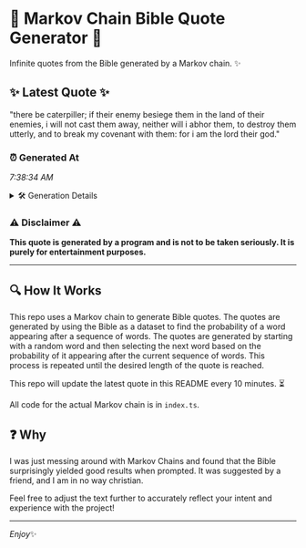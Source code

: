 # 📖 Markov Chain Bible Quote Generator 📖

Infinite quotes from the Bible generated by a Markov chain. ✨

## ✨ Latest Quote ✨
"there be caterpiller; if their enemy besiege them in the land of their enemies, i will not cast them away, neither will i abhor them, to destroy them utterly, and to break my covenant with them: for i am the lord their god."

### ⏰ Generated At
*7:38:34 AM*

<details>
    <summary>🛠️ Generation Details</summary>
    <p>
        <strong>🌱 Seed:</strong> there<br>
        <strong>🔄 Iterations:</strong> 42<br>
        <strong>📜 Context History:</strong><br>[ there ]: be<br>[ there, be ]: caterpiller;<br>[ there, be, caterpiller; ]: if<br>[ there, be, caterpiller;, if ]: their<br>[ there, be, caterpiller;, if, their ]: enemy<br>[ there, be, caterpiller;, if, their, enemy ]: besiege<br>[ be, caterpiller;, if, their, enemy, besiege ]: them<br>[ caterpiller;, if, their, enemy, besiege, them ]: in<br>[ if, their, enemy, besiege, them, in ]: the<br>[ their, enemy, besiege, them, in, the ]: land<br>[ enemy, besiege, them, in, the, land ]: of<br>[ besiege, them, in, the, land, of ]: their<br>[ them, in, the, land, of, their ]: enemies,<br>[ in, the, land, of, their, enemies, ]: i<br>[ the, land, of, their, enemies,, i ]: will<br>[ land, of, their, enemies,, i, will ]: not<br>[ of, their, enemies,, i, will, not ]: cast<br>[ their, enemies,, i, will, not, cast ]: them<br>[ enemies,, i, will, not, cast, them ]: away,<br>[ i, will, not, cast, them, away, ]: neither<br>[ will, not, cast, them, away,, neither ]: will<br>[ not, cast, them, away,, neither, will ]: i<br>[ cast, them, away,, neither, will, i ]: abhor<br>[ them, away,, neither, will, i, abhor ]: them,<br>[ away,, neither, will, i, abhor, them, ]: to<br>[ neither, will, i, abhor, them,, to ]: destroy<br>[ will, i, abhor, them,, to, destroy ]: them<br>[ i, abhor, them,, to, destroy, them ]: utterly,<br>[ abhor, them,, to, destroy, them, utterly, ]: and<br>[ them,, to, destroy, them, utterly,, and ]: to<br>[ to, destroy, them, utterly,, and, to ]: break<br>[ destroy, them, utterly,, and, to, break ]: my<br>[ them, utterly,, and, to, break, my ]: covenant<br>[ utterly,, and, to, break, my, covenant ]: with<br>[ and, to, break, my, covenant, with ]: them:<br>[ to, break, my, covenant, with, them: ]: for<br>[ break, my, covenant, with, them:, for ]: i<br>[ my, covenant, with, them:, for, i ]: am<br>[ covenant, with, them:, for, i, am ]: the<br>[ with, them:, for, i, am, the ]: lord<br>[ them:, for, i, am, the, lord ]: their<br>[ for, i, am, the, lord, their ]: god.<br>
    </p>
</details>

### ⚠️ Disclaimer ⚠️
**This quote is generated by a program and is not to be taken seriously. It is purely for entertainment purposes.**

---

## 🔍 How It Works

This repo uses a Markov chain to generate Bible quotes. The quotes are generated by using the Bible as a dataset to find the probability of a word appearing after a sequence of words. The quotes are generated by starting with a random word and then selecting the next word based on the probability of it appearing after the current sequence of words. This process is repeated until the desired length of the quote is reached.

This repo will update the latest quote in this README every 10 minutes. ⏳

All code for the actual Markov chain is in `index.ts`.

## ❓ Why

I was just messing around with Markov Chains and found that the Bible surprisingly yielded good results when prompted. 
It was suggested by a friend, and I am in no way christian.

Feel free to adjust the text further to accurately reflect your intent and experience with the project!

---

*Enjoy*✨
